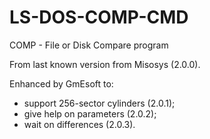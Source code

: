# LS-DOS-COMP-CMD
COMP - File or Disk Compare program

From last known version from Misosys (2.0.0).

Enhanced by GmEsoft to:
- support 256-sector cylinders (2.0.1);
- give help on parameters (2.0.2);
- wait on differences (2.0.3).
